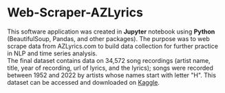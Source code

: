 # Web-Scraper-AZLyrics
This software application was created in **Jupyter** notebook using **Python** (BeautifulSoup, Pandas, and other packages). The purpose was to web scrape data from AZLyrics.com to build data collection for further practice in NLP and time series analysis.  <br>
The final dataset contains data on 34,572 song recordings (artist name, title, year of recording, url of lyrics, and the lyrics); songs were recorded between 1952 and 2022 by artists whose names start with letter "H". This dataset can be accessed and downloaded on [Kaggle](https://www.kaggle.com/datasets/marzenah/azlyrics-recorded-songs-with-lyrics).
